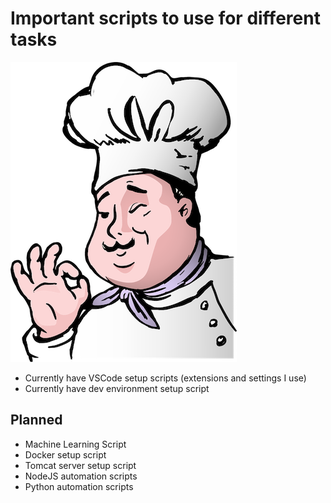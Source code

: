 # Important scripts to use for different tasks

![alt text](cartoon-chef.png "Chef")

- Currently have VSCode setup scripts (extensions and settings I use)
- Currently have dev environment setup script


## Planned

- Machine Learning Script
- Docker setup script
- Tomcat server setup script
- NodeJS automation scripts
- Python automation scripts
